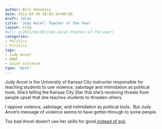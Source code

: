 ```yaml
---
author: Bill Hennessy
date: 2011-04-30 18:42:14+00:00
draft: false
title: 'Judy Ancel: Teacher of the Year'
layout: blog
#url: e/2011/04/30/judy-ancel-teacher-of-the-year/
categories:
- Politics
- Politics
tags:
- Judy Ancel
- UMKC
- union violence
type: "post"
---
```


Judy Ancel is the University of Kansas City instructor responsible for teaching students to use violence, sabotage and intimidation as political tools. She’s telling the Kansas City Star that she’s receiving threats from people upset that she teaches students to threaten others.

I oppose violence, sabotage, and intimidation as political tools.  But Judy Ancel’s message of violence seems to have gotten through to some people.

Too bad Ancel doesn’t use her skills for good[ instead of evil](https://www.missourieducationwatchdog.com/2011/04/is-sacrificing-cats-to-achieve-labor.html).
